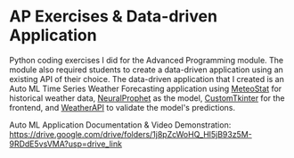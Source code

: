 # AP Exercises & Data-driven Application
Python coding exercises I did for the Advanced Programming module. 
The module also required students to create a data-driven application using an existing API of their choice. The data-driven application that I created is an Auto ML Time Series Weather Forecasting application using [MeteoStat](https://meteostat.net/en/) for historical weather data, [NeuralProphet](https://neuralprophet.com/) as the model, [CustomTkinter](https://github.com/TomSchimansky/CustomTkinter) for the frontend, and [WeatherAPI](https://www.weatherapi.com/) to validate the model's predictions.

Auto ML Application Documentation & Video Demonstration: https://drive.google.com/drive/folders/1j8pZcWoHQ_Hl5jB93z5M-9RDdE5vsVMA?usp=drive_link

